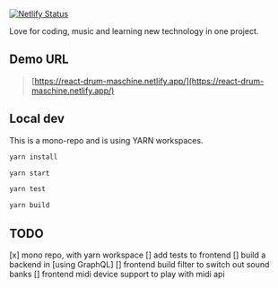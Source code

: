 [![Netlify Status](https://api.netlify.com/api/v1/badges/3bbcdd3c-4e8b-40ec-b4b4-30959f6893bf/deploy-status)](https://app.netlify.com/sites/fervent-goodall-afea11/deploys)

Love for coding, music and learning new technology in one project.

## Demo URL

> [https://react-drum-maschine.netlify.app/](https://react-drum-maschine.netlify.app/)

## Local dev

This is a mono-repo and is using YARN workspaces.

```bash
yarn install
```

```bash
yarn start
```

```bash
yarn test
```

```bash
yarn build
```

## TODO

[x] mono repo, with yarn workspace
[] add tests to frontend
[] build a backend in [using GraphQL]
[] frontend build filter to switch out sound banks
[] frontend midi device support to play with midi api
